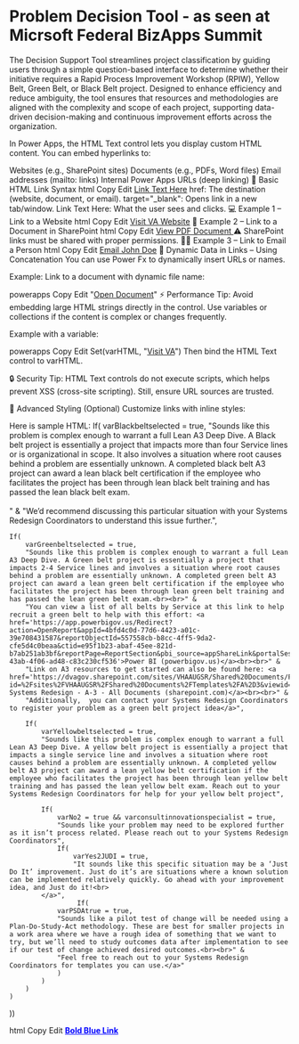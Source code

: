 # Problem Decision Tool - as seen at Micrsoft Federal BizApps Summit

The Decision Support Tool streamlines project classification by guiding users through a simple question-based interface to determine whether their initiative requires a Rapid Process Improvement Workshop (RPIW), Yellow Belt, Green Belt, or Black Belt project. Designed to enhance efficiency and reduce ambiguity, the tool ensures that resources and methodologies are aligned with the complexity and scope of each project, supporting data-driven decision-making and continuous improvement efforts across the organization.

In Power Apps, the HTML Text control lets you display custom HTML content. You can embed hyperlinks to:

Websites (e.g., SharePoint sites)
Documents (e.g., PDFs, Word files)
Email addresses (mailto: links)
Internal Power Apps URLs (deep linking)
🔗 Basic HTML Link Syntax
html
Copy
Edit
<a href="URL_HERE" target="_blank">Link Text Here</a>
href: The destination (website, document, or email).
target="_blank": Opens link in a new tab/window.
Link Text Here: What the user sees and clicks.
💻 Example 1 – Link to a Website
html
Copy
Edit
<a href="https://www.va.gov" target="_blank">Visit VA Website</a>
📄 Example 2 – Link to a Document in SharePoint
html
Copy
Edit
<a href="https://yourorg.sharepoint.com/sites/Docs/Shared%20Documents/Example.pdf" target="_blank">
View PDF Document
</a>
⚠️ SharePoint links must be shared with proper permissions.
👨‍💼 Example 3 – Link to Email a Person
html
Copy
Edit
<a href="mailto:john.doe@va.gov">Email John Doe</a>
🧠 Dynamic Data in Links – Using Concatenation
You can use Power Fx to dynamically insert URLs or names.

Example: Link to a document with dynamic file name:

powerapps
Copy
Edit
"<a href='https://yourorg.sharepoint.com/sites/Docs/Shared%20Documents/" & FileName.Text & "' target='_blank'>Open Document</a>"
⚡ Performance Tip:
Avoid embedding large HTML strings directly in the control. Use variables or collections if the content is complex or changes frequently.

Example with a variable:

powerapps
Copy
Edit
Set(varHTML, "<a href='https://www.va.gov' target='_blank'>Visit VA</a>")
Then bind the HTML Text control to varHTML.

🔒 Security Tip:
HTML Text controls do not execute scripts, which helps prevent XSS (cross-site scripting). Still, ensure URL sources are trusted.

🔧 Advanced Styling (Optional)
Customize links with inline styles:

Here is sample HTML:
If(
    varBlackbeltselected = true,
    "Sounds like this problem is complex enough to warrant a full Lean A3 Deep Dive. A Black belt project is essentially a project that impacts more than four Service lines or is organizational in scope. It also involves a situation where root causes behind a problem are essentially unknown. A completed black belt A3 project can award a lean black belt certification if the employee who facilitates the project has been through lean black belt training and has passed the lean black belt exam.<br><br>" &
    "We’d recommend discussing this particular situation with your Systems Redesign Coordinators to understand this issue further.",
    
    If(
        varGreenbeltselected = true,
        "Sounds like this problem is complex enough to warrant a full Lean A3 Deep Dive. A Green belt project is essentially a project that impacts 2-4 Service lines and involves a situation where root causes behind a problem are essentially unknown. A completed green belt A3 project can award a lean green belt certification if the employee who facilitates the project has been through lean green belt training and has passed the lean green belt exam.<br><br>" &
        "You can view a list of all belts by Service at this link to help recruit a green belt to help with this effort: <a href='https://app.powerbigov.us/Redirect?action=OpenReport&appId=4bfd4c0d-77d6-4423-a01c-39e708431587&reportObjectId=557558cb-b8cc-4ff5-9da2-cfe5d4c0beaa&ctid=e95f1b23-abaf-45ee-821d-b7ab251ab3bf&reportPage=ReportSection&pbi_source=appShareLink&portalSessionId=eb2b6f1c-43ab-4f06-ad48-c83c230cf536'>Power BI (powerbigov.us)</a><br><br>" &
        "Link on A3 resources to get started can also be found here: <a href='https://dvagov.sharepoint.com/sites/VHAAUGSR/Shared%20Documents/Forms/AllItems.aspx?id=%2Fsites%2FVHAAUGSR%2FShared%20Documents%2FTemplates%2FA%2D3&viewid=0d14f825%2D6c62%2D4228%2D9f05%2D1e2f3e4eca45'>CNVAMC Systems Redesign - A-3 - All Documents (sharepoint.com)</a><br><br>" &
        "Additionally,  you can contact your Systems Redesign Coordinators to register your problem as a green belt project idea</a>",
        
        If(
            varYellowbeltselected = true, 
            "Sounds like this problem is complex enough to warrant a full Lean A3 Deep Dive. A yellow belt project is essentially a project that impacts a single service line and involves a situation where root causes behind a problem are essentially unknown. A completed yellow belt A3 project can award a lean yellow belt certification if the employee who facilitates the project has been through lean yellow belt training and has passed the lean yellow belt exam. Reach out to your Systems Redesign Coordinators for help for your yellow belt project",
            
            If(
                varNo2 = true && varconsultinnovationspecialist = true,
                "Sounds like your problem may need to be explored further as it isn’t process related. Please reach out to your Systems Redesign Coordinators",
                If(
                    varYes2JUDI = true,
                    "It sounds like this specific situation may be a ‘Just Do It’ improvement. Just do it’s are situations where a known solution can be implemented relatively quickly. Go ahead with your improvement idea, and Just do it!<br>
            </a>",
                     If(
                varPSDAtrue = true,
                "Sounds like a pilot test of change will be needed using a Plan-Do-Study-Act methodology. These are best for smaller projects in a work area where we have a rough idea of something that we want to try, but we’ll need to study outcomes data after implementation to see if our test of change achieved desired outcomes.<br><br>" &
                "Feel free to reach out to your Systems Redesign Coordinators for templates you can use.</a>"
                )
            )
        )
    )
))


html
Copy
Edit
<a href="https://va.gov" style="color:blue; font-weight:bold;" target="_blank">Bold Blue Link</a>
